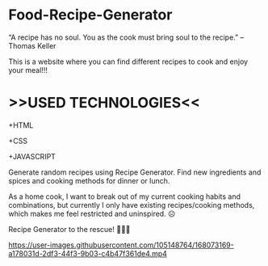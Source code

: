 # Food-Recipe-Generator
“A recipe has no soul. You as the cook must bring soul to the recipe.” – Thomas Keller

This is a website where you can find different recipes to cook and enjoy your meal!!!

# >>USED TECHNOLOGIES<<

+HTML

+CSS

+JAVASCRIPT


Generate random recipes using Recipe Generator. Find new ingredients and spices and cooking methods for dinner or lunch.

As a home cook, I want to break out of my current cooking habits and combinations, but currently I only have existing recipes/cooking methods, which makes me feel restricted and uninspired. ☹️

Recipe Generator to the rescue! 🦸🏻‍♀️
   





https://user-images.githubusercontent.com/105148764/168073169-a178031d-2df3-44f3-9b03-c4b47f361de4.mp4


   
   
   
